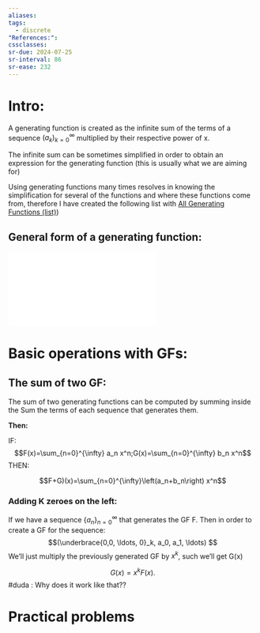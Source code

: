 ```yaml
---
aliases: 
tags:
  - discrete
"References:": 
cssclasses: 
sr-due: 2024-07-25
sr-interval: 86
sr-ease: 232
---
```

# Intro: 
A generating function is created as the infinite sum of the terms of a sequence $(a_k)^\infty_{k=0}$ multiplied by their respective power of x. 

The infinite sum can be sometimes simplified in order to obtain an expression for the generating function (this is usually what we are aiming for)

Using generating functions many times resolves in knowing the simplification for several of the functions and where these functions come from, therefore I have created the following list with [All Generating Functions (list)](list))

## General form of a generating function:

![Definition 113](20240408%20-%20185315%20-%20Definition%20113%20Generating%20function.md)

# Basic operations with GFs: 
## The sum of two GF: 
The sum of two generating functions can be computed by summing inside the Sum the terms of each sequence that generates them. 

**Then:**

IF:
$$F(x)=\sum_{n=0}^{\infty} a_n x^n;G(x)=\sum_{n=0}^{\infty} b_n x^n$$THEN:

$$F+G)(x)=\sum_{n=0}^{\infty}\left(a_n+b_n\right) x^n$$
### Adding K zeroes on the left: 
If we have a sequence $\{a_n\}^\infty_{n=0}$ that generates the GF F. Then in order to create a GF for the sequence: $$(\underbrace{0,0, \ldots, 0}_k, a_0, a_1, \ldots) $$
We’ll just multiply the previously generated GF by $x^k$, such we’ll get G(x)

$$
 G(x)=x^k F(x) \text {. }
$$
#duda  : Why does it work like that??
# Practical problems